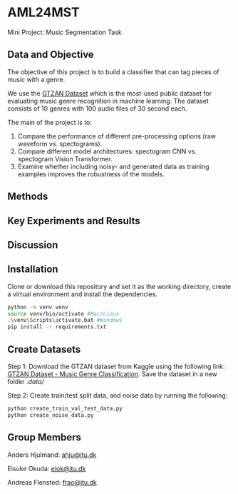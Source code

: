 # AML24MST
Mini Project: Music Segmentation Task 

## Data and Objective
The objective of this project is to build a classifier that can tag pieces of music with a genre. 

We use the [GTZAN Dataset](https://www.kaggle.com/datasets/andradaolteanu/gtzan-dataset-music-genre-classification) which is the most-used public dataset for evaluating music genre recognition in machine learning. The dataset consists of 10 genres with 100 audio files of 30 second each.

The main of the project is to:

1. Compare the performance of different pre-processing options (raw waveform vs. spectograms). 
2. Compare different model architectures: spectogram CNN vs. spectogram Vision Transformer.
3. Examine whether including noisy- and generated data as training examples improves the robustness of the models.

## Methods




## Key Experiments and Results

## Discussion

## Installation
Clone or download this repository and set it as the working directory, create a virtual environment and install the dependencies.

```bash
python -m venv venv
source venv/bin/activate #Mac/Linux
.\venv\Scripts\activate.bat #Windows
pip install -r requirements.txt 
```

## Create Datasets

Step 1: Download the GTZAN dataset from Kaggle using the following link:
[GTZAN Dataset - Music Genre Classification](https://www.kaggle.com/datasets/andradaolteanu/gtzan-dataset-music-genre-classification). Save the dataset in a new folder *.data/* 

Step 2: Create train/test split data, and noise data by running the following:
```bash
python create_train_val_test_data.py
python create_noise_data.py
```

## Group Members
Anders Hjulmand: ahju@itu.dk

Eisuke Okuda: eiok@itu.dk  

Andreas Flensted: frao@itu.dk
